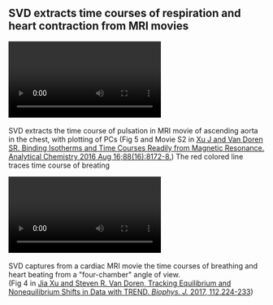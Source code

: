 ## SVD extracts time courses of respiration and heart contraction from MRI movies
<video controls>
<source src="../../png/examples/movieS2-rtMRI-Joseph_Xu2016ACFig5B.mp4", type="video/mp4">

<img src="https://github.com/TRENDMizzou/TREND-manual/blob/master/png/examples/movieS2_rtMRI_Joseph_Xu2016ACFig5B.gif?raw=true" width="400px">  

Visit <a href=https://trendmizzou.gitbooks.io/trend-manual/content/examples/multiple/chest.html> online manual</a> to play the MP4 movie, or click <a href=https://github.com/TRENDMizzou/TREND-manual/blob/master/png/examples/movieS2-rtMRI-Joseph_Xu2016ACFig5B.gif?raw=true> this link </a> to play the GIF version.  

</video>

SVD extracts the time course of pulsation in MRI movie of ascending aorta 
in the chest, with plotting of PCs
(Fig 5 and Movie S2 in [Xu J and Van Doren SR. Binding Isotherms and Time Courses Readily from Magnetic Resonance. Analytical Chemistry 2016 Aug 16;88(16):8172-8.](http://pubs.acs.org/doi/abs/10.1021/acs.analchem.6b01918)) 
The red colored line traces time course of breating


<video controls>
<source src="../../png/examples/cardiac.mp4", type="video/mp4">

<img src="https://github.com/TRENDMizzou/TREND-manual/blob/master/png/examples/cardiac.gif?raw=true" width="400px">  

Visit <a href=https://trendmizzou.gitbooks.io/trend-manual/content/examples/multiple/chest.html> online manual</a> to play the MP4 movie, or click <a href=https://github.com/TRENDMizzou/TREND-manual/blob/master/png/examples/cardiac.gif?raw=true> this link </a> to play the GIF version.  

</video>


SVD captures from a cardiac MRI movie the time courses of breathing and 
heart beating from a
"four-chamber" angle of view.  
(Fig 4 in [Jia Xu and Steven R. Van Doren, Tracking Equilibrium and Nonequilibrium Shifts in Data with TREND. _Biophys. J._ 2017,
112,224-233](http://www.sciencedirect.com/science/article/pii/S0006349516343211))
